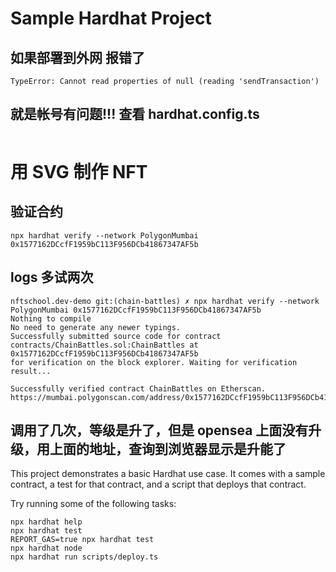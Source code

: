 # Sample Hardhat Project
## 如果部署到外网 报错了
```
TypeError: Cannot read properties of null (reading 'sendTransaction')
```
## 就是帐号有问题!!! 查看 hardhat.config.ts
```
```


# 用 SVG 制作  NFT
## 验证合约
```
npx hardhat verify --network PolygonMumbai 0x1577162DCcfF1959bC113F956DCb41867347AF5b
```
## logs 多试两次
```
nftschool.dev-demo git:(chain-battles) ✗ npx hardhat verify --network PolygonMumbai 0x1577162DCcfF1959bC113F956DCb41867347AF5b
Nothing to compile
No need to generate any newer typings.
Successfully submitted source code for contract
contracts/ChainBattles.sol:ChainBattles at 0x1577162DCcfF1959bC113F956DCb41867347AF5b
for verification on the block explorer. Waiting for verification result...

Successfully verified contract ChainBattles on Etherscan.
https://mumbai.polygonscan.com/address/0x1577162DCcfF1959bC113F956DCb41867347AF5b#code
```
## 调用了几次，等级是升了，但是 opensea 上面没有升级，用上面的地址，查询到浏览器显示是升能了



This project demonstrates a basic Hardhat use case. It comes with a sample contract, a test for that contract, and a script that deploys that contract.

Try running some of the following tasks:

```shell
npx hardhat help
npx hardhat test
REPORT_GAS=true npx hardhat test
npx hardhat node
npx hardhat run scripts/deploy.ts
```
